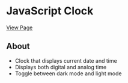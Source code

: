 # JavaScript Clock

[View Page](https://amrdesai.github.io/clock/)

## About
- Clock that displays current date and time
- Displays both digital and analog time 
- Toggle between dark mode and light mode
